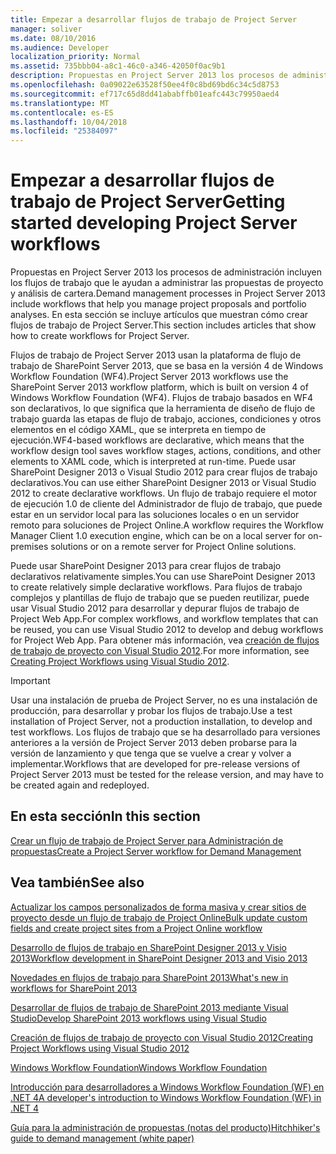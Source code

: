 ```yaml
---
title: Empezar a desarrollar flujos de trabajo de Project Server
manager: soliver
ms.date: 08/10/2016
ms.audience: Developer
localization_priority: Normal
ms.assetid: 735bbb04-a8c1-46c0-a346-42050f0ac9b1
description: Propuestas en Project Server 2013 los procesos de administración incluyen los flujos de trabajo que le ayudan a administrar las propuestas de proyecto y análisis de cartera. En esta sección se incluye artículos que muestran cómo crear flujos de trabajo de Project Server.
ms.openlocfilehash: 0a09022e63528f50ee4f0c8bd69bd6c34c5d8753
ms.sourcegitcommit: ef717c65d8dd41ababffb01eafc443c79950aed4
ms.translationtype: MT
ms.contentlocale: es-ES
ms.lasthandoff: 10/04/2018
ms.locfileid: "25384097"
---
```

# <a name="getting-started-developing-project-server-workflows"></a><span data-ttu-id="d4e7b-104">Empezar a desarrollar flujos de trabajo de Project Server</span><span class="sxs-lookup"><span data-stu-id="d4e7b-104">Getting started developing Project Server workflows</span></span>

<span data-ttu-id="d4e7b-105">Propuestas en Project Server 2013 los procesos de administración incluyen los flujos de trabajo que le ayudan a administrar las propuestas de proyecto y análisis de cartera.</span><span class="sxs-lookup"><span data-stu-id="d4e7b-105">Demand management processes in Project Server 2013 include workflows that help you manage project proposals and portfolio analyses.</span></span> <span data-ttu-id="d4e7b-106">En esta sección se incluye artículos que muestran cómo crear flujos de trabajo de Project Server.</span><span class="sxs-lookup"><span data-stu-id="d4e7b-106">This section includes articles that show how to create workflows for Project Server.</span></span>
  
<span data-ttu-id="d4e7b-107">Flujos de trabajo de Project Server 2013 usan la plataforma de flujo de trabajo de SharePoint Server 2013, que se basa en la versión 4 de Windows Workflow Foundation (WF4).</span><span class="sxs-lookup"><span data-stu-id="d4e7b-107">Project Server 2013 workflows use the SharePoint Server 2013 workflow platform, which is built on version 4 of Windows Workflow Foundation (WF4).</span></span> <span data-ttu-id="d4e7b-108">Flujos de trabajo basados en WF4 son declarativos, lo que significa que la herramienta de diseño de flujo de trabajo guarda las etapas de flujo de trabajo, acciones, condiciones y otros elementos en el código XAML, que se interpreta en tiempo de ejecución.</span><span class="sxs-lookup"><span data-stu-id="d4e7b-108">WF4-based workflows are declarative, which means that the workflow design tool saves workflow stages, actions, conditions, and other elements to XAML code, which is interpreted at run-time.</span></span> <span data-ttu-id="d4e7b-109">Puede usar SharePoint Designer 2013 o Visual Studio 2012 para crear flujos de trabajo declarativos.</span><span class="sxs-lookup"><span data-stu-id="d4e7b-109">You can use either SharePoint Designer 2013 or Visual Studio 2012 to create declarative workflows.</span></span> <span data-ttu-id="d4e7b-110">Un flujo de trabajo requiere el motor de ejecución 1.0 de cliente del Administrador de flujo de trabajo, que puede estar en un servidor local para las soluciones locales o en un servidor remoto para soluciones de Project Online.</span><span class="sxs-lookup"><span data-stu-id="d4e7b-110">A workflow requires the Workflow Manager Client 1.0 execution engine, which can be on a local server for on-premises solutions or on a remote server for Project Online solutions.</span></span>
  
<span data-ttu-id="d4e7b-111">Puede usar SharePoint Designer 2013 para crear flujos de trabajo declarativos relativamente simples.</span><span class="sxs-lookup"><span data-stu-id="d4e7b-111">You can use SharePoint Designer 2013 to create relatively simple declarative workflows.</span></span> <span data-ttu-id="d4e7b-112">Para flujos de trabajo complejos y plantillas de flujo de trabajo que se pueden reutilizar, puede usar Visual Studio 2012 para desarrollar y depurar flujos de trabajo de Project Web App.</span><span class="sxs-lookup"><span data-stu-id="d4e7b-112">For complex workflows, and workflow templates that can be reused, you can use Visual Studio 2012 to develop and debug workflows for Project Web App.</span></span> <span data-ttu-id="d4e7b-113">Para obtener más información, vea [creación de flujos de trabajo de proyecto con Visual Studio 2012](https://blogs.msdn.com/b/project_programmability/archive/2012/11/07/creating-project-workflows-using-visual-studio-2012.aspx).</span><span class="sxs-lookup"><span data-stu-id="d4e7b-113">For more information, see [Creating Project Workflows using Visual Studio 2012](https://blogs.msdn.com/b/project_programmability/archive/2012/11/07/creating-project-workflows-using-visual-studio-2012.aspx).</span></span>
  
> [!IMPORTANT]
> <span data-ttu-id="d4e7b-114">Usar una instalación de prueba de Project Server, no es una instalación de producción, para desarrollar y probar los flujos de trabajo.</span><span class="sxs-lookup"><span data-stu-id="d4e7b-114">Use a test installation of Project Server, not a production installation, to develop and test workflows.</span></span> <span data-ttu-id="d4e7b-115">Los flujos de trabajo que se ha desarrollado para versiones anteriores a la versión de Project Server 2013 deben probarse para la versión de lanzamiento y que tenga que se vuelve a crear y volver a implementar.</span><span class="sxs-lookup"><span data-stu-id="d4e7b-115">Workflows that are developed for pre-release versions of Project Server 2013 must be tested for the release version, and may have to be created again and redeployed.</span></span> 
  
## <a name="in-this-section"></a><span data-ttu-id="d4e7b-116">En esta sección</span><span class="sxs-lookup"><span data-stu-id="d4e7b-116">In this section</span></span>

[<span data-ttu-id="d4e7b-117">Crear un flujo de trabajo de Project Server para Administración de propuestas</span><span class="sxs-lookup"><span data-stu-id="d4e7b-117">Create a Project Server workflow for Demand Management</span></span>](create-a-project-server-workflow-for-demand-management.md)
  
## <a name="see-also"></a><span data-ttu-id="d4e7b-118">Vea también</span><span class="sxs-lookup"><span data-stu-id="d4e7b-118">See also</span></span>



[<span data-ttu-id="d4e7b-119">Actualizar los campos personalizados de forma masiva y crear sitios de proyecto desde un flujo de trabajo de Project Online</span><span class="sxs-lookup"><span data-stu-id="d4e7b-119">Bulk update custom fields and create project sites from a Project Online workflow</span></span>](bulk-update-custom-fields-and-create-project-sites-from-workflow-in-project.md)


[<span data-ttu-id="d4e7b-120">Desarrollo de flujos de trabajo en SharePoint Designer 2013 y Visio 2013</span><span class="sxs-lookup"><span data-stu-id="d4e7b-120">Workflow development in SharePoint Designer 2013 and Visio 2013</span></span>](https://msdn.microsoft.com/library/jj163272%28office.15%29.aspx)
  
[<span data-ttu-id="d4e7b-121">Novedades en flujos de trabajo para SharePoint 2013</span><span class="sxs-lookup"><span data-stu-id="d4e7b-121">What's new in workflows for SharePoint 2013</span></span>](https://msdn.microsoft.com/library/jj163177.aspx)
  
[<span data-ttu-id="d4e7b-122">Desarrollar de flujos de trabajo de SharePoint 2013 mediante Visual Studio</span><span class="sxs-lookup"><span data-stu-id="d4e7b-122">Develop SharePoint 2013 workflows using Visual Studio</span></span>](https://msdn.microsoft.com/library/jj163199.aspx)
  
[<span data-ttu-id="d4e7b-123">Creación de flujos de trabajo de proyecto con Visual Studio 2012</span><span class="sxs-lookup"><span data-stu-id="d4e7b-123">Creating Project Workflows using Visual Studio 2012</span></span>](https://blogs.msdn.com/b/project_programmability/archive/2012/11/07/creating-project-workflows-using-visual-studio-2012.aspx)
  
[<span data-ttu-id="d4e7b-124">Windows Workflow Foundation</span><span class="sxs-lookup"><span data-stu-id="d4e7b-124">Windows Workflow Foundation</span></span>](https://msdn.microsoft.com/library/dd489441.aspx)
  
[<span data-ttu-id="d4e7b-125">Introducción para desarrolladores a Windows Workflow Foundation (WF) en .NET 4</span><span class="sxs-lookup"><span data-stu-id="d4e7b-125">A developer's introduction to Windows Workflow Foundation (WF) in .NET 4</span></span>](https://msdn.microsoft.com/library/ee342461.aspx)
  
[<span data-ttu-id="d4e7b-126">Guía para la administración de propuestas (notas del producto)</span><span class="sxs-lookup"><span data-stu-id="d4e7b-126">Hitchhiker's guide to demand management (white paper)</span></span>](https://msdn.microsoft.com/library/ff973112.aspx)

